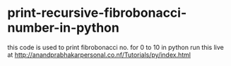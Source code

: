 # print-recursive-fibrobonacci-number-in-python
this code is used to print fibrobonacci no. for 0 to 10 in python
run this live at
http://anandprabhakarpersonal.co.nf/Tutorials/py/index.html
